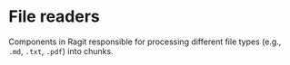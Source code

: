 # File readers

Components in Ragit responsible for processing different file types (e.g., `.md`, `.txt`, `.pdf`) into chunks.